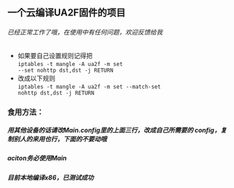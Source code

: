 
## 一个云编译UA2F固件的项目
###### 已经正常工作了哦，在使用中有任何问题，欢迎反馈给我

* 如果要自己设置规则记得把
<br><code>iptables -t mangle -A ua2f -m set --set nohttp dst,dst -j RETURN</code>
* 改成以下规则
<br><code>iptables -t mangle -A ua2f -m set --match-set nohttp dst,dst -j RETURN</code>


### 食用方法：
##### 用其他设备的话请改Main.config里的上面三行，改成自己所需要的 config，复制别人的来用也行，下面的不要动哦
##### aciton务必使用Main
##### 目前本地编译x86，已测试成功
